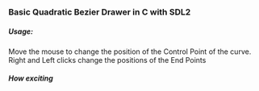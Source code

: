 ### Basic Quadratic Bezier Drawer in C with SDL2
##### Usage:
Move the mouse to change the position of the Control Point of the curve.
Right and Left clicks change the positions of the End Points
##### How exciting